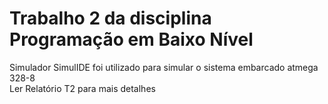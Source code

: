 # Trabalho 2 da disciplina Programação em Baixo Nível
Simulador SimulIDE foi utilizado para simular o sistema embarcado atmega 328-8 <br>
Ler Relatório T2 para mais detalhes
